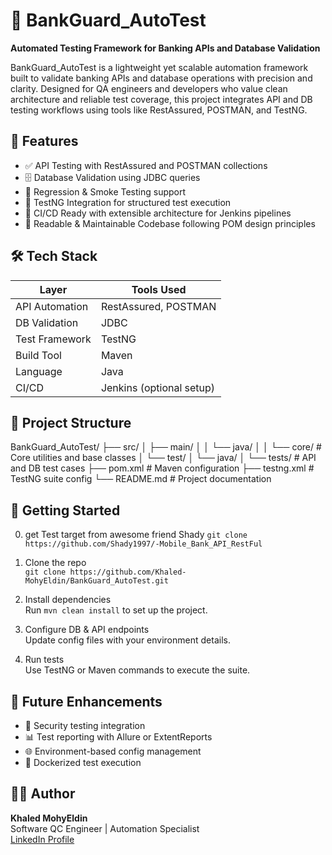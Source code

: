 # 💼 BankGuard_AutoTest

**Automated Testing Framework for Banking APIs and Database Validation**

BankGuard_AutoTest is a lightweight yet scalable automation framework built to validate banking APIs and database operations with precision and clarity. Designed for QA engineers and developers who value clean architecture and reliable test coverage, this project integrates API and DB testing workflows using tools like RestAssured, POSTMAN, and TestNG.

## 🚀 Features

- ✅ API Testing with RestAssured and POSTMAN collections  
- 🗄️ Database Validation using JDBC queries  
- 🔁 Regression & Smoke Testing support  
- 🧪 TestNG Integration for structured test execution  
- 🔄 CI/CD Ready with extensible architecture for Jenkins pipelines  
- 📄 Readable & Maintainable Codebase following POM design principles

## 🛠️ Tech Stack

| Layer            | Tools Used              |
|------------------|--------------------------|
| API Automation   | RestAssured, POSTMAN     |
| DB Validation    | JDBC                     |
| Test Framework   | TestNG                   |
| Build Tool       | Maven                    |
| Language         | Java                     |
| CI/CD            | Jenkins (optional setup) |

## 📁 Project Structure

BankGuard_AutoTest/
├── src/
│   ├── main/
│   │   └── java/
│   │       └── core/         # Core utilities and base classes
│   └── test/
│       └── java/
│           └── tests/        # API and DB test cases
├── pom.xml                   # Maven configuration
├── testng.xml                # TestNG suite config
└── README.md                 # Project documentation

## 🧭 Getting Started
0. get Test target from awesome friend Shady
   `git clone https://github.com/Shady1997/-Mobile_Bank_API_RestFul`

2. Clone the repo  
   `git clone https://github.com/Khaled-MohyEldin/BankGuard_AutoTest.git`

3. Install dependencies  
   Run `mvn clean install` to set up the project.

4. Configure DB & API endpoints  
   Update config files with your environment details.

5. Run tests  
   Use TestNG or Maven commands to execute the suite.

## 📌 Future Enhancements

- 🔐 Security testing integration  
- 📊 Test reporting with Allure or ExtentReports  
- 🌐 Environment-based config management  
- 🧩 Dockerized test execution

## 👨‍💻 Author

**Khaled MohyEldin**  
Software QC Engineer | Automation Specialist  
[LinkedIn Profile](https://www.linkedin.com/in/khaled-mohyeldin-07271285/)
